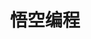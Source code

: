 ﻿---
id: 1942
title: "悟空编程"
weight: 1942
version: "1.0.9.31117"
updateTime: "2023-12-12T11:00:58"
debName: "http://113.24.212.22:8090/upload/file/kingtopcode_1.0.9.31117_loongarch64.deb"
debSize: "188.3 MB"
command: "/opt/yeeheart/kingtopcode/kingtopcode.sh"
compatibility: 3
---
